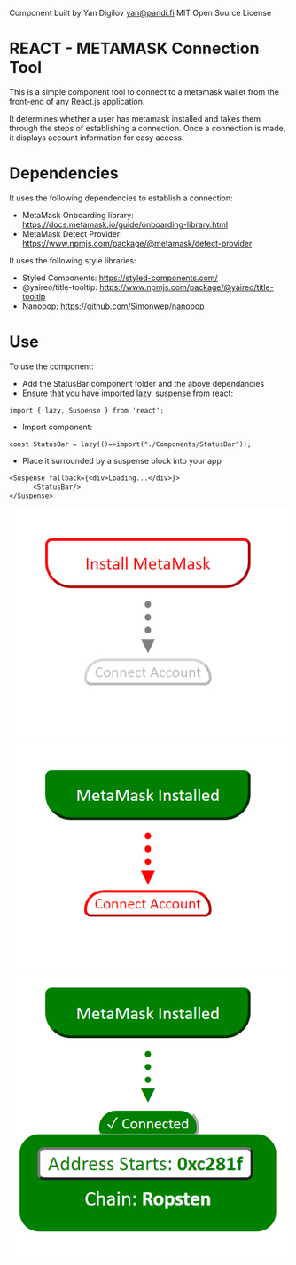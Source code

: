 Component built by Yan Digilov
yan@pandi.fi
MIT Open Source License

#  REACT - METAMASK Connection Tool
This is a simple component tool to connect to a metamask wallet from the front-end of
any React.js application. 

It determines whether a user has metamask installed and takes them through the steps of establishing a connection.  Once a connection is made, it displays account information for easy access.  

#  Dependencies
It uses the following dependencies to establish a connection:
-  MetaMask Onboarding library:  https://docs.metamask.io/guide/onboarding-library.html
-  MetaMask Detect Provider: https://www.npmjs.com/package/@metamask/detect-provider

It uses the following style libraries:
-  Styled Components: https://styled-components.com/
-  @yaireo/title-tooltip:  https://www.npmjs.com/package/@yaireo/title-tooltip
-  Nanopop:  https://github.com/Simonwep/nanopop

#  Use
To use the component:
-  Add the StatusBar component folder and the above dependancies
-  Ensure that you have imported lazy, suspense from react:
```
import { lazy, Suspense } from 'react';
```
-  Import component:
```
const StatusBar = lazy(()=>import("./Components/StatusBar"));
```
-  Place it surrounded by a suspense block into your app
```
<Suspense fallback={<div>Loading...</div>}>
      <StatusBar/>
</Suspense>
```

![Sample1](./src/React-Tool-Sample1.jpg)
![Sample2](./src/React-Tool-Sample2.jpg)
![Sample3](./src/React-Tool-Sample3.jpg)
